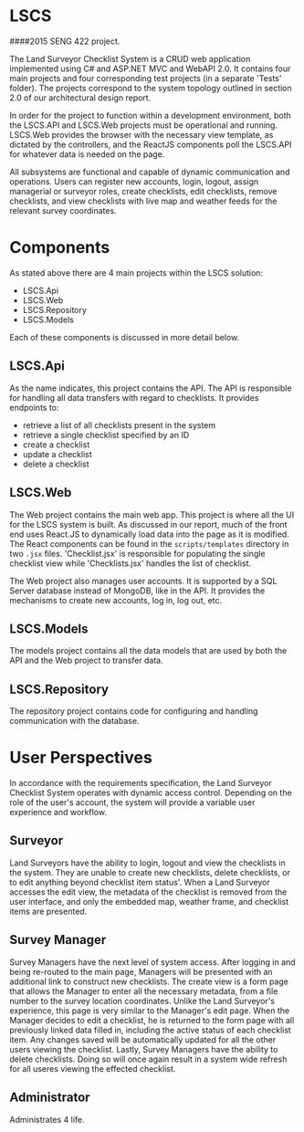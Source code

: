 # LSCS
####2015 SENG 422 project.

The Land Surveyor Checklist System is a CRUD web application implemented using C# and ASP.NET MVC and WebAPI 2.0. It contains four main projects and four corresponding test projects (in a separate 'Tests' folder). The projects correspond to the system topology outlined in section 2.0 of our architectural design report.

In order for the project to function within a development environment, both the LSCS.API and LSCS.Web projects must be operational and running. LSCS.Web provides the browser with the necessary view template, as dictated by the controllers, and the ReactJS components poll the LSCS.API for whatever data is needed on the page.

All subsystems are functional and capable of dynamic communication and operations. Users can register new accounts, login, logout, assign managerial or surveyor roles, create checklists, edit checklists, remove checklists, and view checklists with live map and weather feeds for the relevant survey coordinates.

# Components

As stated above there are 4 main projects within the LSCS solution:
- LSCS.Api
- LSCS.Web
- LSCS.Repository
- LSCS.Models

Each of these components is discussed in more detail below.

## LSCS.Api

As the name indicates, this project contains the API. The API is responsible for handling all data transfers with regard to checklists. It provides endpoints to:
- retrieve a list of all checklists present in the system
- retrieve a single checklist specified by an ID
- create a checklist
- update a checklist
- delete a checklist

## LSCS.Web

The Web project contains the main web app. This project is where all the UI for the LSCS system is built. As discussed in our report, much of the front end uses React.JS to dynamically load data into the page as it is modified. The React components can be found in the `scripts/templates` directory in two `.jsx` files. 'Checklist.jsx' is responsible for populating the single checklist view while 'Checklists.jsx' handles the list of checklist.

The Web project also manages user accounts. It is supported by a SQL Server database instead of MongoDB, like in the API. It provides the mechanisms to create new accounts, log in, log out, etc.

## LSCS.Models

The models project contains all the data models that are used by both the API and the Web project to transfer data.

## LSCS.Repository

The repository project contains code for configuring and handling communication with the database.

# User Perspectives

In accordance with the requirements specification, the Land Surveyor Checklist System operates with dynamic access control. Depending on the role of the user's account, the system will provide a variable user experience and workflow.

## Surveyor

Land Surveyors have the ability to login, logout and view the checklists in the system. They are unable to create new checklists, delete checklists, or to edit anything beyond checklist item status'. When a Land Surveyor accesses the edit view, the metadata of the checklist is removed from the user interface, and only the embedded map, weather frame, and checklist items are presented.

## Survey Manager

Survey Managers have the next level of system access. After logging in and being re-routed to the main page, Managers will be presented with an additional link to construct new checklists. The create view is a form page that allows the Manager to enter all the necessary metadata, from a file number to the survey location coordinates. Unlike the Land Surveyor's experience, this page is very similar to the Manager's edit page. When the Manager decides to edit a checklist, he is returned to the form page with all previously linked data filled in, including the active status of each checklist item. Any changes saved will be automatically updated for all the other users viewing the checklist. Lastly, Survey Managers have the ability to delete checklists. Doing so will once again result in a system wide refresh for all useres viewing the effected checklist.


## Administrator

Administrates 4 life.
